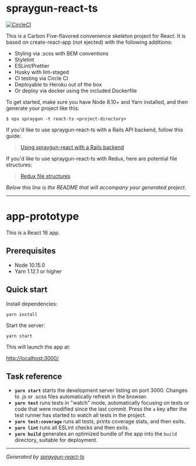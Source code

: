 # spraygun-react-ts

[![CircleCI](https://circleci.com/gh/carbonfive/spraygun-react-ts/tree/master.svg?style=svg)](https://circleci.com/gh/carbonfive/spraygun-react-ts/tree/master)

This is a Carbon Five-flavored convenience skeleton project for React. It is based on create-react-app (not ejected) with the following additions:

- Styling via .scss with BEM conventions
- Stylelint
- ESLint/Prettier
- Husky with lint-staged
- CI testing via Circle CI
- Deployable to Heroku out of the box
- Or deploy via docker using the included Dockerfile

To get started, make sure you have Node 8.10+ and Yarn installed, and then generate your project like this:

```
$ npx spraygun -t react-ts <project-directory>
```

If you'd like to use spraygun-react-ts with a Rails API backend, follow this guide:

> [Using spraygun-react with a Rails backend](https://github.com/carbonfive/spraygun-react/blob/master/docs/how-to-use-with-rails-backend.md)

If you'd like to use spraygun-react-ts with Redux, here are potential file structures:

> [Redux file structures](https://github.com/carbonfive/spraygun-react/blob/master/docs/example-redux-file-structure.md)

_Below this line is the README that will accompany your generated project._

---

<!-- END SPRAYGUN BANNER -->

# app-prototype

This is a React 16 app.

## Prerequisites

- Node 10.15.0
- Yarn 1.12.1 or higher

## Quick start

Install dependencies:

```
yarn install
```

Start the server:

```
yarn start
```

This will launch the app at:

<http://localhost:3000/>

## Task reference

- **`yarn start`** starts the development server listing on port 3000. Changes to .js or .scss files automatically refresh in the browser.
- **`yarn test`** runs tests in "watch" mode, automatically focusing on tests or code that were modified since the last commit. Press the `a` key after the test runner has started to watch all tests in the project.
- **`yarn test:coverage`** runs all tests, prints coverage stats, and then exits.
- **`yarn lint`** runs all ESLint checks and then exits.
- **`yarn build`** generates an optimized bundle of the app into the `build` directory, suitable for deployment.

---

_Generated by [spraygun-react-ts](https://github.com/carbonfive/spraygun-react-ts)_
